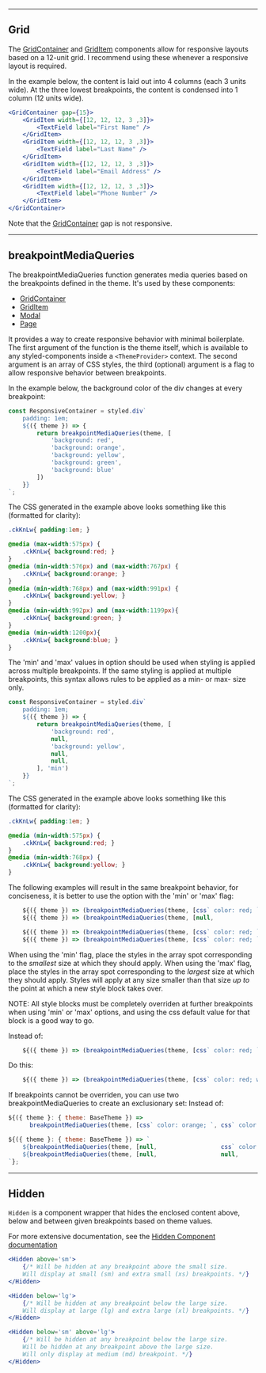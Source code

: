 ********
## Grid

The [GridContainer](#/Components?id=gridcontainer) and [GridItem](#/Components?id=griditem) components allow for responsive layouts based on a 12-unit grid. I recommend using these whenever a responsive layout is required.

In the example below, the content is laid out into 4 columns (each 3 units wide). At the three lowest breakpoints, the content is condensed into 1 column (12 units wide).

```jsx static
<GridContainer gap={15}>
    <GridItem width={[12, 12, 12, 3 ,3]}>
        <TextField label="First Name" />
    </GridItem>
    <GridItem width={[12, 12, 12, 3 ,3]}>
        <TextField label="Last Name" />
    </GridItem>
    <GridItem width={[12, 12, 12, 3 ,3]}>
        <TextField label="Email Address" />
    </GridItem>
    <GridItem width={[12, 12, 12, 3 ,3]}>
        <TextField label="Phone Number" />
    </GridItem>
</GridContainer>
```

Note that the [GridContainer](#/Components?id=gridcontainer) gap is not responsive.

********
## breakpointMediaQueries

The breakpointMediaQueries function generates media queries based on the breakpoints defined in the theme. It's used by these components:
* [GridContainer](#/Components?id=gridcontainer)
* [GridItem](#/Components?id=griditem)
* [Modal](#/Components?id=modal)
* [Page](#/Components?id=page)

It provides a way to create responsive behavior with minimal boilerplate. The first argument of the function is the theme itself, which is available to any styled-components inside a `<ThemeProvider>` context. The second argument is an array of CSS styles, the third (optional) argument is a flag to allow responsive behavior between breakpoints.

In the example below, the background color of the div changes at every breakpoint:

```jsx static
const ResponsiveContainer = styled.div`
    padding: 1em;
    ${({ theme }) => {
        return breakpointMediaQueries(theme, [
            'background: red',
            'background: orange',
            'background: yellow',
            'background: green',
            'background: blue'
        ])
    }}
`;
```

The CSS generated in the example above looks something like this (formatted for clarity):

```css static
.ckKnLw{ padding:1em; }

@media (max-width:575px) {
    .ckKnLw{ background:red; }
}
@media (min-width:576px) and (max-width:767px) {
    .ckKnLw{ background:orange; }
}
@media (min-width:768px) and (max-width:991px) {
    .ckKnLw{ background:yellow; }
}
@media (min-width:992px) and (max-width:1199px){
    .ckKnLw{ background:green; }
}
@media (min-width:1200px){
    .ckKnLw{ background:blue; }
}
```
The 'min' and 'max' values in option should be used when styling is applied across multiple breakpoints. If the same styling is applied at multiple breakpoints, this syntax allows rules to be applied as a min- or max- size only.

```jsx static
const ResponsiveContainer = styled.div`
    padding: 1em;
    ${({ theme }) => {
        return breakpointMediaQueries(theme, [
            'background: red',
            null,
            'background: yellow',
            null,
            null,
        ], 'min')
    }}
`;
```

The CSS generated in the example above looks something like this (formatted for clarity):

```css static
.ckKnLw{ padding:1em; }

@media (min-width:575px) {
    .ckKnLw{ background:red; }
}
@media (min-width:768px) {
    .ckKnLw{ background:yellow; }
}
```

The following examples will result in the same breakpoint behavior, for conciseness, it is better to use the option with the 'min' or 'max' flag:

```js static
    ${({ theme }) => (breakpointMediaQueries(theme, [css` color: red; `, css` color: red; `, css` color: blue; `, css` color: blue; `, css` color: blue; `]))};
    ${({ theme }) => (breakpointMediaQueries(theme, [null,               css` color: red; `, null,                null,                css` color: blue; `], 'max'))};
```

```js static
    ${({ theme }) => (breakpointMediaQueries(theme, [css` color: red; `, css` color: red; `, css` color: blue; `, css` color: blue; `, css` color: blue; `]))};
    ${({ theme }) => (breakpointMediaQueries(theme, [css` color: red; `, null,               css` color: blue; `, null,                null               ], 'min'))};
```

When using the 'min' flag, place the styles in the array spot corresponding to the *smallest* size at which they should apply.
When using the 'max' flag, place the styles in the array spot corresponding to the *largest* size at which they should apply. Styles will apply at any size smaller than that size *up to* the point at which a new style block takes over. 

NOTE: All style blocks must be completely overriden at further breakpoints when using 'min' or 'max' options, and using the css default value for that block is a good way to go.

Instead of: 
```js static
    ${({ theme }) => (breakpointMediaQueries(theme, [css` color: red; `, null, css` color: blue; width: 50%; `, null, null ], 'min'))};
```
Do this: 
```js static
    ${({ theme }) => (breakpointMediaQueries(theme, [css` color: red; width: auto; `, null, css` color: blue; width: 50%; `, null, null ], 'min'))};
```

If breakpoints cannot be overriden, you can use two breakpointMediaQueries to create an exclusionary set: 
Instead of:
```js static
${({ theme }: { theme: BaseTheme }) =>
      breakpointMediaQueries(theme, [css` color: orange; `, css` color: orange; `, css` margin-right: 14px; `, css` margin-right: 14px; `, css` margin-right: 14px; `])}
```

```js static
${({ theme }: { theme: BaseTheme }) => `
    ${breakpointMediaQueries(theme, [null,                  css` color: orange; `, null,                       null,                       null], 'max')}
    ${breakpointMediaQueries(theme, [null,                  null,                  css` margin-right: 14px; `, null,                       null], 'min')} 
`};
```

********
## Hidden
`Hidden` is a component wrapper that hides the enclosed content above, below and between given breakpoints based on theme values. 

For more extensive documentation, see the [Hidden Component documentation](#!/Hidden)

```jsx static
<Hidden above='sm'>
    {/* Will be hidden at any breakpoint above the small size. 
    Will display at small (sm) and extra small (xs) breakpoints. */}
</Hidden>

<Hidden below='lg'>
    {/* Will be hidden at any breakpoint below the large size. 
    Will display at large (lg) and extra large (xl) breakpoints. */}
</Hidden>

<Hidden below='sm' above='lg'>
    {/* Will be hidden at any breakpoint below the large size. 
    Will be hidden at any breakpoint above the large size.
    Will only display at medium (md) breakpoint. */}
</Hidden>
```
